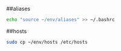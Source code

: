 ##aliases
```sh
echo "source ~/env/aliases" >> ~/.bashrc
```

##hosts
```sh
sudo cp ~/env/hosts /etc/hosts
```
